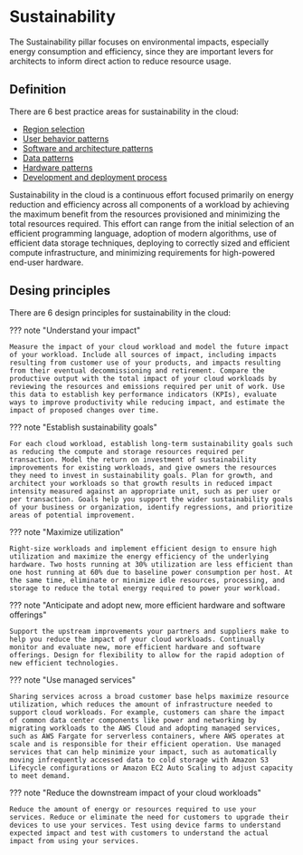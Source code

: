 # Sustainability
The Sustainability pillar focuses on environmental impacts, especially energy consumption and efficiency, since they are important levers for architects to inform direct action to reduce resource usage.

## **Definition**
There are 6 best practice areas for sustainability in the cloud:

- [Region selection](best-practices/region-selection.md)
- [User behavior patterns](best-practices/user-behavior-patterns.md)
- [Software and architecture patterns](best-practices/swe-and-arch-patterns.md)
- [Data patterns](best-practices/data-patterns.md)
- [Hardware patterns](best-practices/hardware-patterns.md)
- [Development and deployment process](best-practices/dev-and-deploy-patterns.md)

Sustainability in the cloud is a continuous effort focused primarily on energy reduction and efficiency across all components of a workload by achieving the maximum benefit from the resources provisioned and minimizing the total resources required. This effort can range from the initial selection of an efficient programming language, adoption of modern algorithms, use of efficient data storage techniques, deploying to correctly sized and efficient compute infrastructure, and minimizing requirements for high-powered end-user hardware.

## **Desing principles**
There are 6 design principles for sustainability in the cloud:

??? note "Understand your impact"

    Measure the impact of your cloud workload and model the future impact of your workload. Include all sources of impact, including impacts resulting from customer use of your products, and impacts resulting from their eventual decommissioning and retirement. Compare the productive output with the total impact of your cloud workloads by reviewing the resources and emissions required per unit of work. Use this data to establish key performance indicators (KPIs), evaluate ways to improve productivity while reducing impact, and estimate the impact of proposed changes over time.

??? note "Establish sustainability goals"

    For each cloud workload, establish long-term sustainability goals such as reducing the compute and storage resources required per transaction. Model the return on investment of sustainability improvements for existing workloads, and give owners the resources they need to invest in sustainability goals. Plan for growth, and architect your workloads so that growth results in reduced impact intensity measured against an appropriate unit, such as per user or per transaction. Goals help you support the wider sustainability goals of your business or organization, identify regressions, and prioritize areas of potential improvement.

??? note "Maximize utilization"

    Right-size workloads and implement efficient design to ensure high utilization and maximize the energy efficiency of the underlying hardware. Two hosts running at 30% utilization are less efficient than one host running at 60% due to baseline power consumption per host. At the same time, eliminate or minimize idle resources, processing, and storage to reduce the total energy required to power your workload.

??? note "Anticipate and adopt new, more efficient hardware and software offerings"

    Support the upstream improvements your partners and suppliers make to help you reduce the impact of your cloud workloads. Continually monitor and evaluate new, more efficient hardware and software offerings. Design for flexibility to allow for the rapid adoption of new efficient technologies.

??? note "Use managed services"

    Sharing services across a broad customer base helps maximize resource utilization, which reduces the amount of infrastructure needed to support cloud workloads. For example, customers can share the impact of common data center components like power and networking by migrating workloads to the AWS Cloud and adopting managed services, such as AWS Fargate for serverless containers, where AWS operates at scale and is responsible for their efficient operation. Use managed services that can help minimize your impact, such as automatically moving infrequently accessed data to cold storage with Amazon S3 Lifecycle configurations or Amazon EC2 Auto Scaling to adjust capacity to meet demand.

??? note "Reduce the downstream impact of your cloud workloads"

    Reduce the amount of energy or resources required to use your services. Reduce or eliminate the need for customers to upgrade their devices to use your services. Test using device farms to understand expected impact and test with customers to understand the actual impact from using your services.
